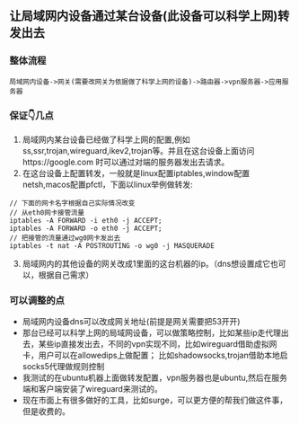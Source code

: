 ## 让局域网内设备通过某台设备(此设备可以科学上网)转发出去

### 整体流程
```
局域网内设备->网关(需要改网关为依据做了科学上网的设备)->路由器->vpn服务器->应用服务器
```

### 保证👇几点
1. 局域网内某台设备已经做了科学上网的配置,例如ss,ssr,trojan,wireguard,ikev2,trojan等。并且在这台设备上面访问https://google.com 时可以通过对端的服务器发出去请求。
2. 在这台设备上配置转发，一般就是linux配置iptables,window配置netsh,macos配置pfctl，下面以linux举例做转发:
```
// 下面的网卡名字根据自己实际情况改变
// 从eth0网卡接管流量
iptables -A FORWARD -i eth0 -j ACCEPT; 
iptables -A FORWARD -o eth0 -j ACCEPT; 
// 把接管的流量通过wg0网卡发出去
iptables -t nat -A POSTROUTING -o wg0 -j MASQUERADE

```
3. 局域网内的其他设备的网关改成1里面的这台机器的ip。（dns想设置成它也可以，根据自己需求）

### 可以调整的点
- 局域网内设备dns可以改成网关地址(前提是网关需要把53开开)
- 那台已经可以科学上网的局域网设备，可以做策略控制，比如某些ip走代理出去，某些ip直接发出去，不同的vpn实现不同，比如wireguard借助虚拟网卡，用户可以在allowedips上做配置；
比如shadowsocks,trojan借助本地启socks5代理做规则控制
- 我测试的在ubuntu机器上面做转发配置，vpn服务器也是ubuntu,然后在服务端和客户端安装了wireguard来测试的。
- 现在市面上有很多做好的工具，比如surge，可以更方便的帮我们做这件事，但是收费的。
